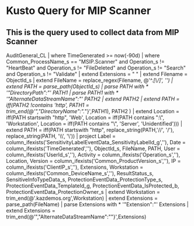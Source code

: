 # Kusto Query for MIP Scanner

## This is the query used to collect data from MIP Scanner


AuditGeneral_CL
| where TimeGenerated >= now(-90d)
| where Common_ProcessName_s == "MSIP.Scanner" and Operation_s != "HeartBeat" and Operation_s != "FileDeleted" and Operation_s != "Search" and Operation_s != "Validate"
| extend Extensions = " "
| extend Filename = ObjectId_s
| extend FileName = replace_regex(Filename, @'^.*[\\\/]', '')
| extend PATH = parse_path(ObjectId_s)
| parse PATH with * '"DirectoryPath":"' PATH1
| parse PATH1 with * '"AlternateDataStreamName":"' PATH2
| extend PATH2
| extend PATH = iff(PATH2 !contains 'http', PATH1 = trim_end(@'","DirectoryName":".*"}',PATH1), PATH2 )
| extend Location = iff(PATH startswith "http", 'Web', Location = iff(PATH contains ":\\", 'Workstation', Location = iff(PATH contains "\\", 'Server', 'Unidentified')))
| extend PATH = iff(PATH startswith "http", replace_string(PATH,'//', '/'), replace_string(PATH, '\\\\', '\\'))
| project
        Label = column_ifexists('SensitivityLabelEventData_SensitivityLabelId_g',''),
        Date = column_ifexists('TimeGenerated',''),
        ObjectId_s,
        FileName,
        PATH,
        User = column_ifexists('UserId_s',''),
        Activity = column_ifexists('Operation_s',''),
        Location,
        Version = column_ifexists('Common_ProductVersion_s',''),
        IP = column_ifexists('ClientIP_s',''),
        Extensions,
        Workstation = column_ifexists('Common_DeviceName_s',''),
        ResultStatus_s,
        SensitiveInfoTypeData_s,
        ProtectionEventData_ProtectionType_s,
        ProtectionEventData_TemplateId_g,
        ProtectionEventData_IsProtected_b,
        ProtectionEventData_ProtectionOwner_s
| extend Workstation = trim_end(@'.kazdemos.org',Workstation)
| extend Extensions = parse_path(FileName)
| parse Extensions with * '"Extension":"' Extensions
| extend Extensions = trim_end(@'","AlternateDataStreamName":""}',Extensions)